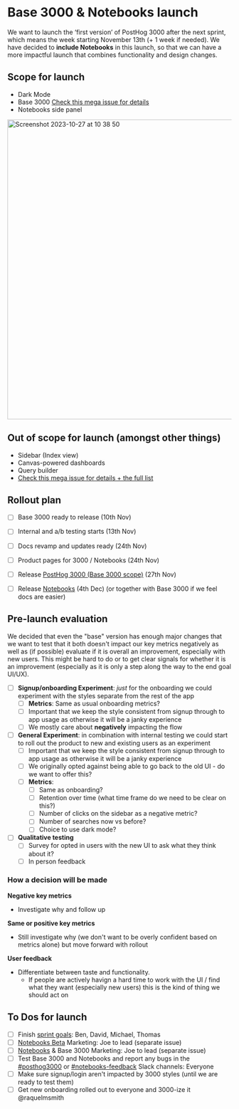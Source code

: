 # Base 3000 & Notebooks launch

We want to launch the ‘first version’ of PostHog 3000 after the next sprint, which means the week starting November 13th (+ 1 week if needed). We have decided to **include Notebooks** in this launch, so that we can have a more impactful launch that combines functionality and design changes.

## Scope for launch

- Dark Mode
- Base 3000 [Check this mega issue for details](https://github.com/PostHog/posthog/issues/18089)
- Notebooks side panel
    
<img width="674" alt="Screenshot 2023-10-27 at 10 38 50" src="https://github.com/PostHog/meta/assets/14750837/abb9e559-91ea-408b-a8fd-5105f3c4c626">

## Out of scope for launch (amongst other things)

- Sidebar (Index view)
- Canvas-powered dashboards
- Query builder
- [Check this mega issue for details + the full list](https://github.com/PostHog/posthog/issues/18089)


## Rollout plan
- [ ] Base 3000 ready to release (10th Nov)
- [ ] Internal and a/b testing starts (13th Nov)
- [ ] Docs revamp and updates ready (24th Nov)
- [ ] Product pages for 3000 / Notebooks (24th Nov)
- [ ] Release [PostHog 3000 (Base 3000 scope)](https://app.posthog.com/feature_flags/8472) (27th Nov)
- [ ] Release [Notebooks](https://app.posthog.com/feature_flags/8734) (4th Dec) (or together with Base 3000 if we feel docs are easier)


## Pre-launch evaluation

We decided that even the "base" version has enough major changes that we want to test that it both doesn't impact our key metrics negatively as well as (if possible) evaluate if it is overall an improvement, especially with new users.
This might be hard to do or to get clear signals for whether it is an improvement (especially as it is only a step along the way to the end goal UI/UX).

- [ ] **Signup/onboarding Experiment**: _just_ for the onboarding we could experiment with the styles separate from the rest of the app
  - [ ] **Metrics**: Same as usual onboarding metrics?
  - [ ] Important that we keep the style consistent from signup through to app usage as otherwise it will be a janky experience
  - [ ] We mostly care about **negatively** impacting the flow
- [ ] **General Experiment**: in combination with internal testing we could start to roll out the product to new and existing users as an experiment
  - [ ] Important that we keep the style consistent from signup through to app usage as otherwise it will be a janky experience
  - [ ] We originally opted against being able to go back to the old UI - do we want to offer this?
  - [ ] **Metrics**:
    - [ ] Same as onboarding?
    - [ ] Retention over time (what time frame do we need to be clear on this?)
    - [ ] Number of clicks on the sidebar as a negative metric?
    - [ ] Number of searches now vs before?
    - [ ] Choice to use dark mode?
- [ ] **Qualitative testing**
  - [ ] Survey for opted in users with the new UI to ask what they think about it?
  - [ ] In person feedback

### How a decision will be made

**Negative key metrics** 
- Investigate why and follow up 

**Same or positive key metrics** 
- Still investigate why (we don't want to be overly confident based on metrics alone) but move forward with rollout

**User feedback**
- Differentiate between taste and functionality.
  - If people are actively havign a hard time to work with the UI / find what they want (especially new users) this is the kind of thing we should act on


## To Dos for launch

- [ ]  Finish [sprint goals](https://github.com/PostHog/posthog/issues/18174#issuecomment-1779475963): Ben, David, Michael, Thomas
- [ ]  [Notebooks Beta](https://github.com/PostHog/meta/issues/139) Marketing: Joe to lead (separate issue)
- [ ]  [Notebooks](https://github.com/PostHog/meta/issues/139) & Base 3000 Marketing: Joe to lead (separate issue)
- [ ]  Test Base 3000 and Notebooks and report any bugs in the [#posthog3000](https://posthog.slack.com/archives/C04L2CV12V9) or [#notebooks-feedback](https://posthog.slack.com/archives/C05N9R3HT7V) Slack channels: Everyone
- [ ] Make sure signup/login aren't impacted by 3000 styles (until we are ready to test them)
- [ ] Get new onboarding rolled out to everyone and 3000-ize it @raquelmsmith 
